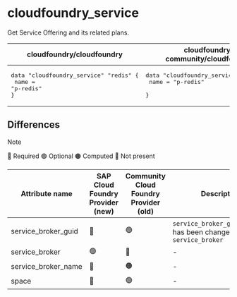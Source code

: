 # cloudfoundry_service

Get Service Offering and its related plans.

| cloudfoundry/cloudfoundry | cloudfoundry-community/cloudfoundry |
| -- | -- |
| <pre>data "cloudfoundry_service" "redis" {</br>  name = "p-redis"</br>}</br></pre>|<pre>data "cloudfoundry_service" "redis" {</br>    name = "p-redis"    </br>}</br></pre> |

## Differences

> [!NOTE]  
> 🔵 Required  🟢 Optional 🟠 Computed  🔴 Not present

| Attribute name | SAP Cloud Foundry Provider (new)|  Community Cloud Foundry Provider (old) | Description |
| --- | --- | --- | --- |
| service_broker_guid | 🔴 | 🟢 | `service_broker_guid`attribute has been changed to `service_broker` |
| service_broker | 🟢 | 🔴 | - |
| service_broker_name | 🔴 | 🟠 | - |
| space | 🔴 | 🟢 | - |
